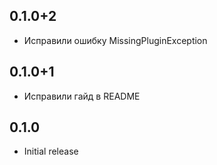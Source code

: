 ## 0.1.0+2
* Исправили ошибку MissingPluginException

## 0.1.0+1
* Исправили гайд в README

## 0.1.0
* Initial release

